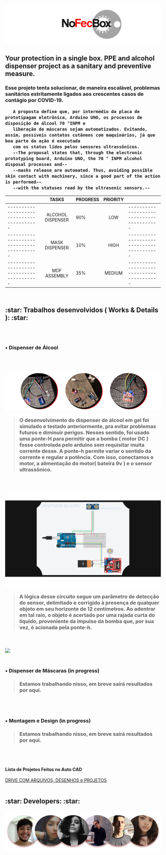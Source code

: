 <img src="/src/nofecboxheader.png">
<h2> Your protection in a single box. PPE and alcohol dispenser project as a sanitary and preventive measure.</h2>
<p>
  <h3> Esse projeto tenta solucionar, de maneira escalável, problemas sanitários estritamente ligados aos crescentes casos de contágio por COVID-19.
       
       A proposta define que, por intermédio da placa de prototipagam eletrônica, Arduino UNO, os processos de disposição de álcool 70 °INPM e
       liberação de máscaras sejam automatizados. Evitando, assim, possíveis contatos cutâneos com maquinários, já que boa parte da ação é executada
       com os status lidos pelos sensores ultrassônicos.
       --The proposal states that, through the electronic prototyping board, Arduino UNO, the 70 ° INPM alcohol disposal processes and--
       --masks release are automated. Thus, avoiding possible skin contact with machinery, since a good part of the action is performed--
       --with the statuses read by the ultrasonic sensors.--
  </h3>
</p>

|                                           |       TASKS       | PROGRESS | PRIORITY |                                           |
|-------------------------------------------|:-----------------:|----------|:--------:|-------------------------------------------|
| ----------------------------------------- | ALCOHOL DISPENSER |    90%   |    LOW   | ----------------------------------------- |
| ----------------------------------------- | MASK DISPENSER    |    10%   |   HIGH   | ----------------------------------------- |
| ----------------------------------------- | MDF ASSEMBLY      |    35%   |  MEDIUM  | ----------------------------------------- |
<br>
 <h2>:star: Trabalhos desenvolvidos ( Works & Details ): :star:</h2>
</br>

<br>
 <h3>• Dispenser de Álcool<h3>
</br>
<br>
 <img src="/src/wideapresentation.png">
 <p><blockquote> O desenvolvimento do dispenser de álcool em gel foi simulado e testado anteriormente, pra evitar problemas futuros e diminuir perigos. Nesses sentido, foi usado uma ponte-H para permitir que a bomba ( motor DC ) fosse controlada pelo arduino sem requisitar muita corrente desse. A ponte-h permite variar o sentido da corrente e regular a potência. Com isso, conectamos o motor, a alimentação do motor( bateira 9v ) e o sensor ultrassônico.</blockquote></p>
</br>
<br>
 <img src="/src/circuitalcohol.png">
 <p><blockquote> A lógica desse circuito segue um parâmetro de detecção do sensor, delimitado e corrigido à presença de qualquer objeto em seu horizonte de 12 centímetros. Ao adentrar em tal raio, o objeto é acertado por uma rajada curta do líquido, proveniente da impulso da bomba que, por sua vez, é acionada pela ponte-h.</blockquote></p>
</br>
<br>
 <img src="/src/alcoholgif.gif">
</br>
<br>
 <h3>• Dispenser de Máscaras (in progress)<h3>
  <blockquote> Estamos trabalhando nisso, em breve sairá resultados por aqui.</blockquote>
</br>
<br>
 <h3>• Montagem e Design (in progress)<h3>
  <blockquote> Estamos trabalhando nisso, em breve sairá resultados por aqui.</blockquote>
</br>
<br>
  <h4>       Lista de Projetos Feitos no Auto CAD </h4>
  <a href="https://drive.google.com/drive/folders/1cTvy83HeWpoMg4m3mefobvEgXWeoz9Jz?usp=sharing"> DRIVE COM ARQUIVOS, DESENHOS e PROJETOS </a>
</br>
<br>
 <h2>:star: Developers: :star:</h2>
 <img src="/src/developers.png">
</br>
